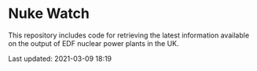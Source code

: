# Nuke Watch

This repository includes code for retrieving the latest information available on the output of EDF nuclear power plants in the UK.

Last updated: 2021-03-09 18:19